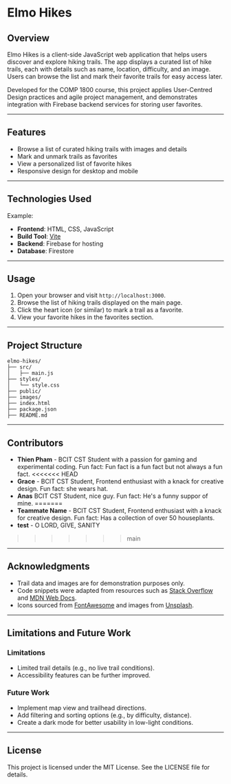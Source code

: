 # Elmo Hikes


## Overview
Elmo Hikes is a client-side JavaScript web application that helps users discover and explore hiking trails. The app displays a curated list of hike trails, each with details such as name, location, difficulty, and an image. Users can browse the list and mark their favorite trails for easy access later.

Developed for the COMP 1800 course, this project applies User-Centred Design practices and agile project management, and demonstrates integration with Firebase backend services for storing user favorites.

---


## Features

- Browse a list of curated hiking trails with images and details
- Mark and unmark trails as favorites
- View a personalized list of favorite hikes
- Responsive design for desktop and mobile

---


## Technologies Used

Example:
- **Frontend**: HTML, CSS, JavaScript
- **Build Tool**: [Vite](https://vitejs.dev/)
- **Backend**: Firebase for hosting
- **Database**: Firestore

---


## Usage

1. Open your browser and visit `http://localhost:3000`.
2. Browse the list of hiking trails displayed on the main page.
3. Click the heart icon (or similar) to mark a trail as a favorite.
4. View your favorite hikes in the favorites section.

---


## Project Structure

```
elmo-hikes/
├── src/
│   ├── main.js
├── styles/
│   └── style.css
├── public/
├── images/
├── index.html
├── package.json
├── README.md
```

---


## Contributors
- **Thien Pham** - BCIT CST Student with a passion for gaming and experimental coding. Fun fact: Fun fact is a fun fact but not always a fun fact.
<<<<<<< HEAD
- **Grace** - BCIT CST Student, Frontend enthusiast with a knack for creative design. Fun fact: she wears hat.
- **Anas** BCIT CST Student, nice guy. Fun fact: He's a funny suppor of mine.
=======
- **Teammate Name** - BCIT CST Student, Frontend enthusiast with a knack for creative design. Fun fact: Has a collection of over 50 houseplants.
- **test** - O LORD, GIVE, SANITY 
>>>>>>> main

---


## Acknowledgments

- Trail data and images are for demonstration purposes only.
- Code snippets were adapted from resources such as [Stack Overflow](https://stackoverflow.com/) and [MDN Web Docs](https://developer.mozilla.org/).
- Icons sourced from [FontAwesome](https://fontawesome.com/) and images from [Unsplash](https://unsplash.com/).

---


## Limitations and Future Work
### Limitations

- Limited trail details (e.g., no live trail conditions).
- Accessibility features can be further improved.

### Future Work

- Implement map view and trailhead directions.
- Add filtering and sorting options (e.g., by difficulty, distance).
- Create a dark mode for better usability in low-light conditions.

---


## License

This project is licensed under the MIT License. See the LICENSE file for details.
